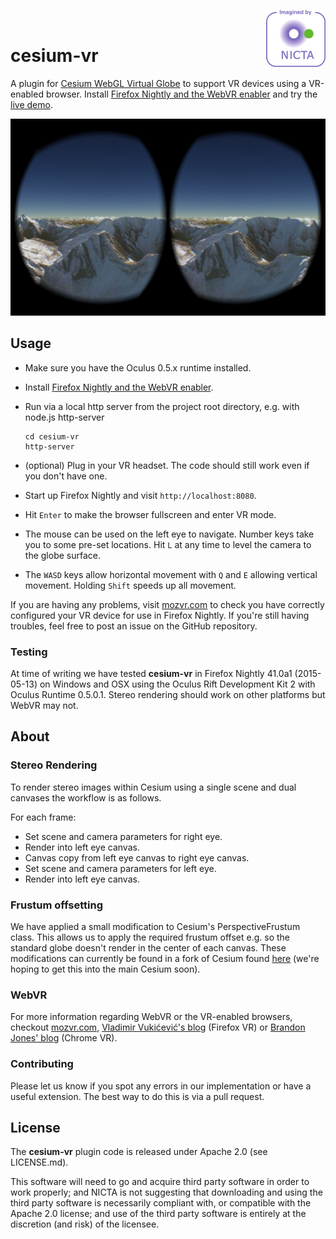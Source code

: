 <a href="http://nicta.com.au/"><img align="right" src="images/nicta_logo.png"></a>
<br>

# cesium-vr

A plugin for [Cesium WebGL Virtual Globe](http://cesiumjs.org) to support VR devices using a VR-enabled browser. Install [Firefox Nightly and the WebVR enabler](http://mozvr.com/downloads/) and try the [live demo](http://nicta.github.io/cesium-vr/).

[![screengrab](images/screengrab.jpg)](http://nicta.github.io/cesium-vr/)

## Usage

- Make sure you have the Oculus 0.5.x runtime installed.
- Install [Firefox Nightly and the WebVR enabler](http://mozvr.com/downloads.html).
- Run via a local http server from the project root directory, e.g. with node.js http-server

    ```
    cd cesium-vr
    http-server
    ```

- (optional) Plug in your VR headset. The code should still work even if you don't have one.
- Start up Firefox Nightly and visit `http://localhost:8080`.
- Hit `Enter` to make the browser fullscreen and enter VR mode.
- The mouse can be used on the left eye to navigate.  Number keys take you to some pre-set locations. Hit `L` at any time to level the camera to the globe surface.
- The `WASD` keys allow horizontal movement with `Q` and `E` allowing vertical movement. Holding `Shift` speeds up all movement.

If you are having any problems, visit [mozvr.com](http://mozvr.com) to check you have correctly configured your VR device for use in Firefox Nightly. If you're still having troubles, feel free to post an issue on the GitHub repository.

### Testing
At time of writing we have tested **cesium-vr** in Firefox Nightly 41.0a1 (2015-05-13) on Windows and OSX using the Oculus Rift Development Kit 2 with Oculus Runtime 0.5.0.1.
Stereo rendering should work on other platforms but WebVR may not.

## About

### Stereo Rendering
To render stereo images within Cesium using a single scene and dual canvases the workflow is as follows.

For each frame:

* Set scene and camera parameters for right eye.
* Render into left eye canvas.
* Canvas copy from left eye canvas to right eye canvas.
* Set scene and camera parameters for left eye.
* Render into left eye canvas.

### Frustum offsetting
We have applied a small modification to Cesium's PerspectiveFrustum class.
This allows us to apply the required frustum offset e.g. so the standard globe doesn't render in the center of each canvas. These modifications can currently be found in a fork of Cesium found [here](https://github.com/craigsketchley/cesium/tree/frustumOffset) (we're hoping to get this into the main Cesium soon).

### WebVR
For more information regarding WebVR or the VR-enabled browsers, checkout [mozvr.com](http://mozvr.com), [Vladimir Vukićević's blog](http://blog.bitops.com/blog/2014/06/26/first-steps-for-vr-on-the-web/) (Firefox VR) or [Brandon Jones' blog](http://blog.tojicode.com/2014/07/bringing-vr-to-chrome.html) (Chrome VR).

### Contributing
Please let us know if you spot any errors in our implementation or have a useful extension.  The best way to do this is via a pull request.

## License

The **cesium-vr** plugin code is released under Apache 2.0 (see LICENSE.md).

This software will need to go and acquire third party software in order to work properly; and NICTA is not suggesting that downloading and using the third party software is necessarily compliant with, or compatible with the Apache 2.0 license; and use of the third party software is entirely at the discretion (and risk) of the licensee.
